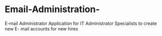 # Email-Administration-
E-mail Administrator Application for IT Administrator Specialists to create new E- mail accounts for new hires 
